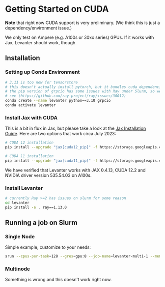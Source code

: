 # Getting Started on CUDA

**Note** that right now CUDA support is very preliminary. (We think this is just a dependency/environment issue.)

We only test on Ampere (e.g. A100s or 30xx series) GPUs. If it works with Jax, Levanter should work, though.

## Installation
### Setting up Conda Environment
```bash
# 3.11 is too new for tensorstore
# this doesn't actually install pytorch, but it bundles cuda dependencies nicely
# the pip version of grpcio has some issues with Ray under Slurm, so we use the conda version
# see (https://github.com/ray-project/ray/issues/30012)
conda create --name levanter python~=3.10 grpcio
conda activate levanter
```
### Install Jax with CUDA

This is a bit in flux in Jax, but please take a look at the [Jax Installation Guide](https://github.com/google/jax#pip-installation-gpu-cuda-installed-via-pip-easier). Here are two options that work circa July 2023:

```bash
# CUDA 12 installation
pip install --upgrade "jax[cuda12_pip]" -f https://storage.googleapis.com/jax-releases/jax_cuda_releases.html

# CUDA 11 installation
pip install --upgrade "jax[cuda11_pip]" -f https://storage.googleapis.com/jax-releases/jax_cuda_releases.html
```

We have verified that Levanter works with JAX 0.4.13, CUDA 12.2 and NVIDIA driver version 535.54.03 on A100s.

### Install Levanter


```bash
# currently Ray >=2 has issues on slurm for some reason
cd levanter
pip install -e . ray==1.13.0
```

## Running a job on Slurm

### Single Node

Simple example, customize to your needs:

```bash
srun --cpus-per-task=128 --gres=gpu:8 --job-name=levanter-multi-1 --mem=1000G --nodelist=sphinx7 --open-mode=append --partition=sphinx --time=14-0 ~/src/levanter/scripts/run-slurm.sh python src/levanter/main/train_lm.py --config_path config/gpt2_small.yaml
```

### Multinode

Something is wrong and this doesn't work right now.
